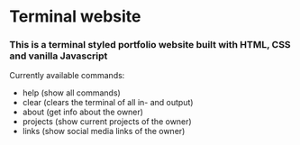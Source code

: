 # Terminal website

### This is a terminal styled portfolio website built with HTML, CSS and vanilla Javascript

Currently available commands:
- help (show all commands)
- clear (clears the terminal of all in- and output)
- about (get info about the owner)
- projects (show current projects of the owner)
- links (show social media links of the owner)

